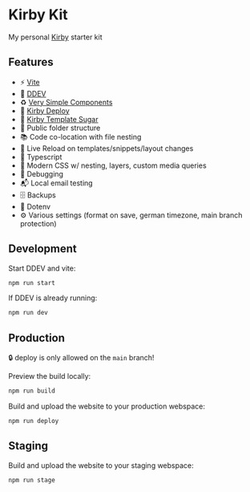 # Kirby Kit

My personal [Kirby](https://getkirby.com/) starter kit

## Features

- ⚡️ [Vite](https://vitejs.dev/)
- 🐳 [DDEV](https://ddev.com/)
- ♻️ [Very Simple Components](https://github.com/very-simple/components)
- 🚀 [Kirby Deploy](https://github.com/arnoson/kirby-deploy)
- 🍬 [Kirby Template Sugar](https://github.com/arnoson/kirby-template-sugar)
- 📂 Public folder structure
- 📚 Code co-location with file nesting
- 🔄 Live Reload on templates/snippets/layout changes
- 🦾 Typescript
- 🎨 Modern CSS w/ nesting, layers, custom media queries
- 🐛 Debugging
- 📬 Local email testing
- 🗄️ Backups
- 🔑 Dotenv
- ⚙️ Various settings (format on save, german timezone, main branch protection)

## Development

Start DDEV and vite:

```bash
npm run start
```

If DDEV is already running:

```bash
npm run dev
```

## Production

🔒 deploy is only allowed on the `main` branch!

Preview the build locally:

```bash
npm run build
```

Build and upload the website to your production webspace:

```bash
npm run deploy
```

## Staging

Build and upload the website to your staging webspace:

```bash
npm run stage
```

